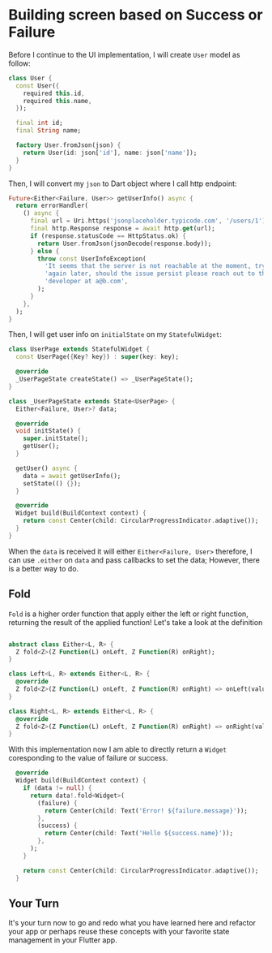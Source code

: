 # Building screen based on Success or Failure

Before I continue to the UI implementation, I will create `User` model as follow:

```dart
class User {
  const User({
    required this.id,
    required this.name,
  });

  final int id;
  final String name;

  factory User.fromJson(json) {
    return User(id: json['id'], name: json['name']);
  }
}
```

Then, I will convert my `json` to Dart object where I call http endpoint:

```dart
Future<Either<Failure, User>> getUserInfo() async {
  return errorHandler(
    () async {
      final url = Uri.https('jsonplaceholder.typicode.com', '/users/1');
      final http.Response response = await http.get(url);
      if (response.statusCode == HttpStatus.ok) {
        return User.fromJson(jsonDecode(response.body));
      } else {
        throw const UserInfoException(
          'It seems that the server is not reachable at the moment, try '
          'again later, should the issue persist please reach out to the '
          'developer at a@b.com',
        );
      }
    },
  );
}
```

Then, I will get user info on `initialState` on my `StatefulWidget`:

```dart
class UserPage extends StatefulWidget {
  const UserPage({Key? key}) : super(key: key);

  @override
  _UserPageState createState() => _UserPageState();
}

class _UserPageState extends State<UserPage> {
  Either<Failure, User>? data;

  @override
  void initState() {
    super.initState();
    getUser();
  }

  getUser() async {
    data = await getUserInfo();
    setState(() {});
  }

  @override
  Widget build(BuildContext context) {
    return const Center(child: CircularProgressIndicator.adaptive());
  }
}
```

When the `data` is received it will either `Either<Failure, User>` therefore, I can use `.either` on `data` and pass callbacks to set the data; However, there is a better way to do.

## Fold

`Fold` is a higher order function that apply either the left or right function, returning the result of the applied function! Let's take a look at the definition

```dart

abstract class Either<L, R> {
  Z fold<Z>(Z Function(L) onLeft, Z Function(R) onRight);
}

class Left<L, R> extends Either<L, R> {
  @override
  Z fold<Z>(Z Function(L) onLeft, Z Function(R) onRight) => onLeft(value);
}

class Right<L, R> extends Either<L, R> {
  @override
  Z fold<Z>(Z Function(L) onLeft, Z Function(R) onRight) => onRight(value);
}

```

With this implementation now I am able to directly return a `Widget` coresponding to the value of failure or success.

```dart
  @override
  Widget build(BuildContext context) {
    if (data != null) {
      return data!.fold<Widget>(
        (failure) {
          return Center(child: Text('Error! ${failure.message}'));
        },
        (success) {
          return Center(child: Text('Hello ${success.name}'));
        },
      );
    }

    return const Center(child: CircularProgressIndicator.adaptive());
  }
```

## Your Turn

It's your turn now to go and redo what you have learned here and refactor your app or perhaps reuse these concepts with your favorite state management in your Flutter app.
